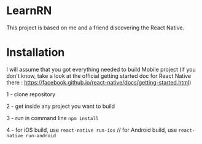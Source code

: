 # LearnRN

This project is based on me and a friend discovering the React Native.

# Installation

I will assume that you got everything needed to build Mobile project (if you don't know, take a look at the official getting started doc for React Native there : https://facebook.github.io/react-native/docs/getting-started.html)

1 - clone repository 

2 - get inside any project you want to build

3 - run in command line ```npm install```

4 - for iOS build, use ```react-native run-ios```  // for Android build, use ```react-native run-android```
